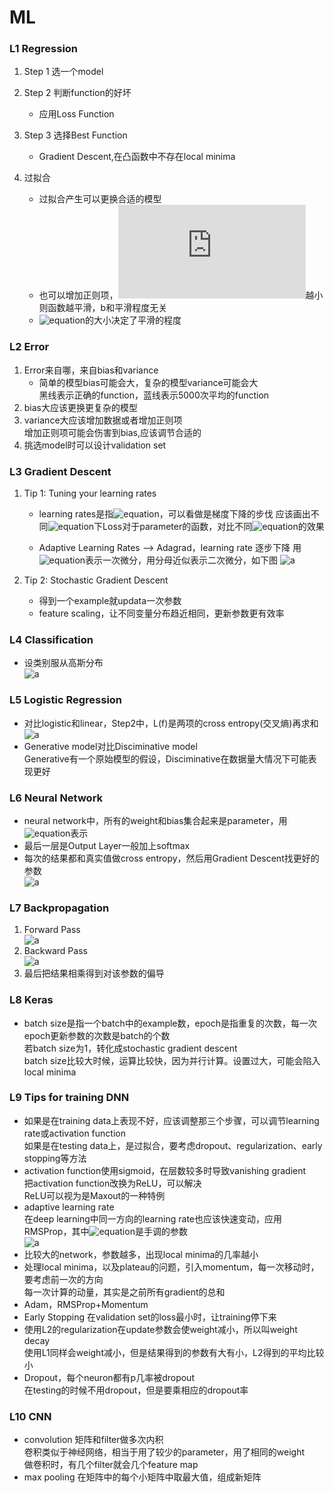 # ML  
### L1  Regression
1. Step 1 选一个model  
2. Step 2 判断function的好坏   
    - 应用Loss Function  
3. Step 3 选择Best Function  
    - Gradient Descent,在凸函数中不存在local minima  

4. 过拟合  
    - 过拟合产生可以更换合适的模型    
    - 也可以增加正则项，![equation](http://latex.codecogs.com/gif.latex?$W_i$)越小则函数越平滑，b和平滑程度无关
    - ![equation](http://latex.codecogs.com/gif.latex?$\lambda$)的大小决定了平滑的程度  

### L2  Error
1. Error来自哪，来自bias和variance 
    -  简单的模型bias可能会大，复杂的模型variance可能会大  
    黑线表示正确的function，蓝线表示5000次平均的function  
2. bias大应该更换更复杂的模型 
3. variance大应该增加数据或者增加正则项  
    增加正则项可能会伤害到bias,应该调节合适的 
4. 挑选model时可以设计validation set  

### L3 Gradient Descent
1. Tip 1: Tuning your learning rates  

	- learning rates是指![equation](http://latex.codecogs.com/gif.latex?$\eta$)，可以看做是梯度下降的步伐
应该画出不同![equation](http://latex.codecogs.com/gif.latex?$\eta$)下Loss对于parameter的函数，对比不同![equation](http://latex.codecogs.com/gif.latex?$\eta$)的效果  

    - Adaptive Learning Rates --> Adagrad，learning rate 逐步下降 
    用![equation](http://latex.codecogs.com/gif.latex?$g^t$)表示一次微分，用分母近似表示二次微分，如下图
    ![a](http://or2urvelu.bkt.clouddn.com/L3-1.png)  

2. Tip 2: Stochastic Gradient Descent  
    - 得到一个example就updata一次参数  
    - feature scaling，让不同变量分布趋近相同，更新参数更有效率  

### L4 Classification  
- 设类别服从高斯分布  
 ![a](http://or2urvelu.bkt.clouddn.com/L4-1.png) 

### L5 Logistic Regression  
- 对比logistic和linear，Step2中，L(f)是两项的cross entropy(交叉熵)再求和  
![a](http://or2urvelu.bkt.clouddn.com/L5-1.png)  
- Generative model对比Disciminative model  
Generative有一个原始模型的假设，Disciminative在数据量大情况下可能表现更好  

### L6 Neural Network  
- neural network中，所有的weight和bias集合起来是parameter，用![equation](http://latex.codecogs.com/gif.latex?$\theta$)表示
- 最后一层是Output Layer一般加上softmax
- 每次的结果都和真实值做cross entropy，然后用Gradient Descent找更好的参数  
![a](http://or2urvelu.bkt.clouddn.com/L6-01.png)  

### L7 Backpropagation  
1. Forward Pass  
![a](http://or2urvelu.bkt.clouddn.com/L7-1.png)  
2. Backward Pass  
![a](http://or2urvelu.bkt.clouddn.com/L7-2.png)  
3. 最后把结果相乘得到对该参数的偏导 
	
### L8 Keras  
- batch size是指一个batch中的example数，epoch是指重复的次数，每一次epoch更新参数的次数是batch的个数  
若batch size为1，转化成stochastic gradient descent  
batch size比较大时候，运算比较快，因为并行计算。设置过大，可能会陷入local minima  

### L9 Tips for training DNN  
- 如果是在training data上表现不好，应该调整那三个步骤，可以调节learning rate或activation function  
如果是在testing data上，是过拟合，要考虑dropout、regularization、early stopping等方法  
- activation function使用sigmoid，在层数较多时导致vanishing gradient  
把activation function改换为ReLU，可以解决  
ReLU可以视为是Maxout的一种特例
- adaptive learning rate  
在deep learning中同一方向的learning rate也应该快速变动，应用RMSProp，其中![equation](http://latex.codecogs.com/gif.latex?$\alpha$)是手调的参数  
![a](http://or2urvelu.bkt.clouddn.com/L9-1.png)  
- 比较大的network，参数越多，出现local minima的几率越小  
- 处理local minima，以及plateau的问题，引入momentum，每一次移动时，要考虑前一次的方向  
每一次计算的动量，其实是之前所有gradient的总和  
- Adam，RMSProp+Momentum  
- Early Stopping  在validation set的loss最小时，让training停下来  
- 使用L2的regularization在update参数会使weight减小，所以叫weight decay  
使用L1同样会weight减小，但是结果得到的参数有大有小，L2得到的平均比较小  
- Dropout，每个neuron都有p几率被dropout  
在testing的时候不用dropout，但是要乘相应的dropout率



### L10 CNN  
- convolution  矩阵和filter做多次内积  
卷积类似于神经网络，相当于用了较少的parameter，用了相同的weight  
做卷积时，有几个filter就会几个feature map  
- max pooling  在矩阵中的每个小矩阵中取最大值，组成新矩阵  



